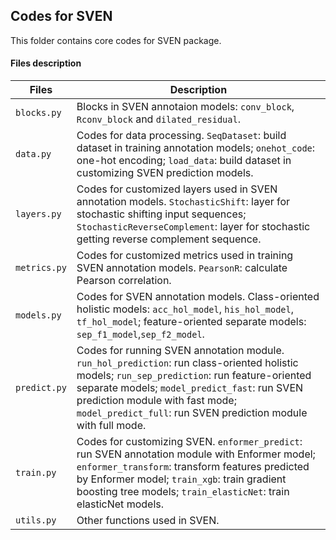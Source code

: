 ## Codes for SVEN

This folder contains core codes for SVEN package.

#### Files description
| Files | Description |
| --- | --- |
| ```blocks.py``` | Blocks in SVEN annotaion models: ```conv_block```, ```Rconv_block``` and  ```dilated_residual```. |
| ```data.py``` | Codes for data processing. ```SeqDataset```: build dataset in training annotation models; ```onehot_code```: one-hot encoding; ```load_data```: build dataset in customizing SVEN prediction models.|
| ```layers.py``` | Codes for customized layers used in SVEN annotation models. ```StochasticShift```: layer for stochastic shifting input sequences; ```StochasticReverseComplement```: layer for stochastic getting reverse complement sequence. | 
| ```metrics.py``` | Codes for customized metrics used in training SVEN annotation models. ```PearsonR```: calculate Pearson correlation. |
| ```models.py``` | Codes for SVEN annotation models. Class-oriented holistic models: ```acc_hol_model```, ```his_hol_model```, ```tf_hol_model```; feature-oriented separate models: ```sep_f1_model```,```sep_f2_model```. |
| ```predict.py``` | Codes for running SVEN annotation module. ```run_hol_prediction```: run class-oriented holistic models; ```run_sep_prediction```: run feature-oriented separate models; ```model_predict_fast```: run SVEN prediction module with fast mode; ```model_predict_full```: run SVEN prediction module with full mode. |
| ```train.py``` | Codes for customizing SVEN. ```enformer_predict```: run SVEN annotation module with Enformer model; ```enformer_transform```: transform features predicted by Enformer model; ```train_xgb```: train gradient boosting tree models; ```train_elasticNet```: train elasticNet models. |
| ```utils.py``` | Other functions used in SVEN. |

